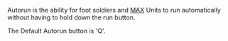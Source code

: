 Autorun is the ability for foot soldiers and
[MAX](../items/Mechanized_Assault_Exo-Suit.md) Units to run automatically
without having to hold down the run button.

The Default Autorun button is 'Q'.


